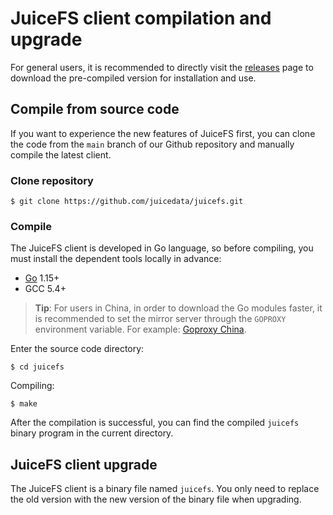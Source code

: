 # JuiceFS client compilation and upgrade

For general users, it is recommended to directly visit the [releases](https://github.com/juicedata/juicefs/releases) page to download the pre-compiled version for installation and use.

## Compile from source code

If you want to experience the new features of JuiceFS first, you can clone the code from the `main` branch of our Github repository and manually compile the latest client.

### Clone repository

```shell
$ git clone https://github.com/juicedata/juicefs.git
```

### Compile

The JuiceFS client is developed in Go language, so before compiling, you must install the dependent tools locally in advance:

- [Go](https://golang.org) 1.15+
- GCC 5.4+

> **Tip**: For users in China, in order to download the Go modules faster, it is recommended to set the mirror server through the `GOPROXY` environment variable. For example: [Goproxy China](https://github.com/goproxy/goproxy.cn).

Enter the source code directory:

```shell
$ cd juicefs
```

Compiling:

```shell
$ make
```

After the compilation is successful, you can find the compiled `juicefs` binary program in the current directory.

## JuiceFS client upgrade

The JuiceFS client is a binary file named `juicefs`. You only need to replace the old version with the new version of the binary file when upgrading.
